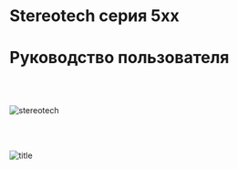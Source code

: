 # Stereotech серия 5хх

# Руководство пользователя

<br/><br/>

![stereotech](/docs/stereotech.jpg)

<br/><br/>

![title](/docs/ste520/main.jpg)
